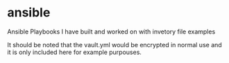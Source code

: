 # ansible

Ansible Playbooks I have built and worked on with invetory file examples

It should be noted that the vault.yml would be encrypted in normal use and it is only included here for example purpouses.

